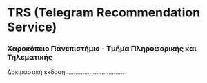 # TRS (Telegram Recommendation Service)

### Χαροκόπειο Πανεπιστήμιο - Τμήμα Πληροφορικής και Τηλεματικής



Δοκιμαστική έκδοση .................................





